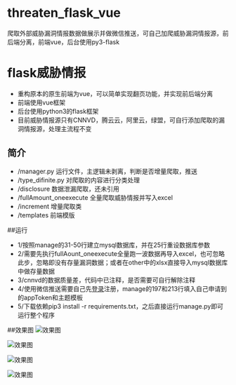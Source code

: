# threaten_flask_vue
爬取外部威胁漏洞情报数据做展示并做微信推送，可自己加爬威胁漏洞情报源，前后端分离，前端vue，后台使用py3-flask
# flask威胁情报
-   重构原本的原生前端为vue，可以简单实现翻页功能，并实现前后端分离
-   前端使用vue框架
-   后台使用python3的flask框架
-   目前威胁情报源只有CNNVD，腾云云，阿里云，绿盟，可自行添加爬取的漏洞情报源，处理主流程不变
## 简介
- /manager.py 运行文件，主逻辑未剥离，判断是否增量爬取，推送
- /type_difinite.py 对爬取的内容进行分类处理
- /disclosure 数据泄漏爬取，还未引用
- /fullAmount_oneexecute 全量爬取威胁情报并写入excel
- /increment 增量爬取类
- /templates 前端模版

##运行
-   1/按照manage的31-50行建立mysql数据库，并在25行重设数据库参数
-   2/需要先执行fullAount_oneexecute全量跑一波数据再导入excel，也可忽略此步，忽略即没有存量漏洞数据；或者在other中的xlsx直接导入mysql数据库中做存量数据
-   3/cnnvd的数据质量差，代码中已注释，是否需要可自行解除注释
-   4/使用微信推送需要自己先[登录](https://wxpusher.zjiecode.com/docs/#/)注册，manage的197和213行填入自己申请到的appToken和主题模板
-   5/下载依赖pip3 install -r requirements.txt，之后直接运行manage.py即可运行整个程序

##效果图
![效果图](./other/微信效果图.png "效果图")

![效果图](./other/手机端查看图.jpeg "效果图")

![效果图](./other/微信推送详情.png "效果图")

![效果图](./other/前端效果图.png "效果图")

